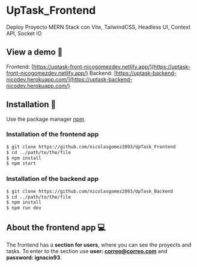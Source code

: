 # UpTask_Frontend
Deploy Proyecto MERN Stack con Vite, TailwindCSS, Headless UI, Context API, Socket IO

## View a demo :pushpin:

Frontend: [https://uptask-front-nicogomezdev.netlify.app/](https://uptask-front-nicogomezdev.netlify.app/)
Backend: [https://uptask-backend-nicodev.herokuapp.com/](https://uptask-backend-nicodev.herokuapp.com/)


## Installation :wrench:

Use the package manager [npm](https://www.npmjs.com/).

### Installation of the frontend app

```bash
$ git clone https://github.com/nicolasgomez2093/UpTask_Frontend
$ cd ../path/to/the/file
$ npm install
$ npm start

```

### Installation of the backend app

```bash
$ git clone https://github.com/nicolasgomez2093/UpTask_Backend
$ cd ../path/to/the/file
$ npm install
$ npm run dev

```

## About the frontend app :computer:

The frontend has a **section for users**, where you can see the proyects and tasks.
To enter to the section use **user: correo@correo.com** and **password: ignacio93**.


